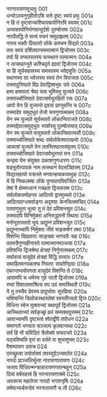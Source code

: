 नरनारायणावूचतुः	001    
धन्योऽस्यनुगृहीतोऽसि यत्ते दृष्टः स्वयं प्रभुः	001a  
न हि तं दृष्टवान्कश्चित्पद्मयोनिरपि स्वयम्	001c  
अव्यक्तयोनिर्भगवान्दुर्दर्शः पुरुषोत्तमः	002a  
नारदैतद्धि ते सत्यं वचनं समुदाहृतम्	002c  
नास्य भक्तैः प्रियतरो लोके कश्चन विद्यते	003a  
ततः स्वयं दर्शितवान्स्वमात्मानं द्विजोत्तम	003c  
तपो हि तप्यतस्तस्य यत्स्थानं परमात्मनः	004a  
न तत्सम्प्राप्नुते कश्चिदृते ह्यावां द्विजोत्तम	004c  
या हि सूर्यसहस्रस्य समस्तस्य भवेद्द्युतिः	005a  
स्थानस्य सा भवेत्तस्य स्वयं तेन विराजता	005c  
तस्मादुत्तिष्ठते विप्र देवाद्विश्वभुवः पतेः	006a  
क्षमा क्षमावतां श्रेष्ठ यया भूमिस्तु युज्यते	006c  
तस्माच्चोत्तिष्ठते देवात्सर्वभूतहितो रसः	007a  
आपो येन हि युज्यन्ते द्रवत्वं प्राप्नुवन्ति च	007c  
तस्मादेव समुद्भूतं तेजो रूपगुणात्मकम्	008a  
येन स्म युज्यते सूर्यस्ततो लोकान्विराजते	008c  
तस्माद्देवात्समुद्भूतः स्पर्शस्तु पुरुषोत्तमात्	009a  
येन स्म युज्यते वायुस्ततो लोकान्विवात्यसौ	009c  
तस्माच्चोत्तिष्ठते शब्दः सर्वलोकेश्वरात्प्रभोः	010a  
आकाशं युज्यते येन ततस्तिष्ठत्यसंवृतम्	010c  
तस्माच्चोत्तिष्ठते देवात्सर्वभूतगतं मनः	011a  
चन्द्रमा येन संयुक्तः प्रकाशगुणधारणः	011c  
षड्भूतोत्पादकं नाम तत्स्थानं वेदसञ्ज्ञितम्	012a  
विद्यासहायो यत्रास्ते भगवान्हव्यकव्यभुक्	012c  
ये हि निष्कल्मषा लोके पुण्यपापविवर्जिताः	013a  
तेषां वै क्षेममध्वानं गच्छतां द्विजसत्तम	013c  
सर्वलोकतमोहन्ता आदित्यो द्वारमुच्यते	013e   
आदित्यदग्धसर्वाङ्गा अदृश्याः केनचित्क्वचित्	014a  
परमाणुभूता भूत्वा तु तं देवं प्रविशन्त्युत	014c  
तस्मादपि विनिर्मुक्ता अनिरुद्धतनौ स्थिताः	015a  
मनोभूतास्ततो भूयः प्रद्युम्नं प्रविशन्त्युत	015c  
प्रद्युम्नाच्चापि निर्मुक्ता जीवं सङ्कर्षणं तथा	016a  
विशन्ति विप्रप्रवराः साङ्ख्या भागवतैः सह	016c  
ततस्त्रैगुण्यहीनास्ते परमात्मानमञ्जसा	017a  
प्रविशन्ति द्विजश्रेष्ठ क्षेत्रज्ञं निर्गुणात्मकम्	017c  
सर्वावासं वासुदेवं क्षेत्रज्ञं विद्धि तत्त्वतः	017e   
समाहितमनस्काश्च नियताः संयतेन्द्रियाः	018a  
एकान्तभावोपगता वासुदेवं विशन्ति ते	018c  
आवामपि च धर्मस्य गृहे जातौ द्विजोत्तम	019a  
रम्यां विशालामाश्रित्य तप उग्रं समास्थितौ	019c  
ये तु तस्यैव देवस्य प्रादुर्भावाः सुरप्रियाः	020a  
भविष्यन्ति त्रिलोकस्थास्तेषां स्वस्तीत्यतो द्विज	020c  
विधिना स्वेन युक्ताभ्यां यथापूर्वं द्विजोत्तम	021a  
आस्थिताभ्यां सर्वकृच्छ्रं व्रतं सम्यक्तदुत्तमम्	021c  
आवाभ्यामपि दृष्टस्त्वं श्वेतद्वीपे तपोधन	022a  
समागतो भगवता सञ्जल्पं कृतवान्यथा	022c  
सर्वं हि नौ संविदितं त्रैलोक्ये सचराचरे	023a  
यद्भविष्यति वृत्तं वा वर्तते वा शुभाशुभम्	023c  
वैशम्पायन उवाच	024    
एतच्छ्रुत्वा तयोर्वाक्यं तपस्युग्रेऽभ्यवर्तत	024a  
नारदः प्राञ्जलिर्भूत्वा नारायणपरायणः	024c  
जजाप विधिवन्मन्त्रान्नारायणगतान्बहून्	025a  
दिव्यं वर्षसहस्रं हि नरनारायणाश्रमे	025c  
अवसत्स महातेजा नारदो भगवानृषिः	026a  
तमेवाभ्यर्चयन्देवं नरनारायणौ च तौ	026c  

